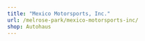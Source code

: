 ```yaml
---
title: "Mexico Motorsports, Inc."
url: /melrose-park/mexico-motorsports-inc/
shop: Autohaus
---
```

